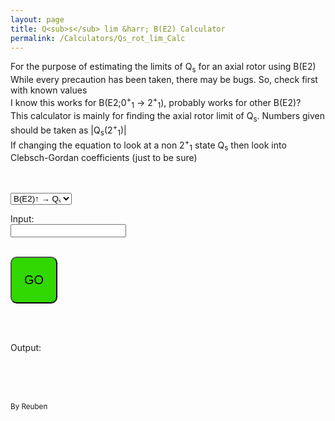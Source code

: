 ```yaml
---
layout: page
title: Q<sub>s</sub> lim &harr; B(E2) Calculator
permalink: /Calculators/Qs_rot_lim_Calc
---
```



For the purpose of estimating the limits of Q<sub>s</sub> for an axial rotor using B(E2)<br>
While every precaution has been taken, there may be bugs. So, check first with known values <br>
I know this works for B(E2;0<sup>+</sup><sub>1</sub> &rarr; 2<sup>+</sup><sub>1</sub>), probably works for other B(E2)?<br>
This calculator is mainly for finding the axial rotor limit of Q<sub>s</sub>. Numbers given should be taken as |Q<sub>s</sub>(2<sup>+</sup><sub>1</sub>)|<br>
If changing the equation to look at a non 2<sup>+</sup><sub>1</sub> state Q<sub>s</sub> then look into Clebsch-Gordan coefficients (just to be sure)<br>
<br><br>


<label for="input_menu_variable"> </label>
<select id="input_menu_variable" name="input_menu_variable">
	<option value="BE2_to_Q_text"> B(E2)&uarr; &rarr; Qₛ </option>
	<option value="Q_to_BE2_text"> Qₛ &rarr; B(E2)&uarr; </option>
</select>



Input: <br>
<input type="number" id="Input_num" name="Input_num"><br><br>



<button style="background-color: #31d700;
		border-color:black;
		width: 75px;
		height: 75px;
		border-radius: 10px;
		font-size: 20px"
		type="button" onclick="Director()">GO</button>

<br><br>



Output: <br>
<output id="Output_data_1"></output> <output id="Output_data_2"></output>




<script>


	function Director(){

		var Input_num	= Number(document.getElementById("Input_num").value);

		var input_menu_variable	= document.getElementById("input_menu_variable").value;


		if(input_menu_variable == "BE2_to_Q_text"){
			document.getElementById("Output_data_1").innerHTML = BE2_to_Q(Input_num);
			document.getElementById("Output_data_2").innerHTML = "eb";
		}

		if(input_menu_variable == "Q_to_BE2_text"){
			document.getElementById("Output_data_1").innerHTML = Q_to_BE2(Input_num);
			document.getElementById("Output_data_2").innerHTML = "e<sup>2</sup>b<sup>2</sup>";
		}

	}


	function BE2_to_Q(Input_num){
		return (-2/7)*( ( (16*3.14159265359*Input_num)/5 )**(0.5) );
	}

	function Q_to_BE2(Input_num){
		return (5/(16*3.14159265359))*( ((-7/2)*Input_num)**2 );
	}


</script>


<br><br><br>

<sub> By Reuben </sub>
